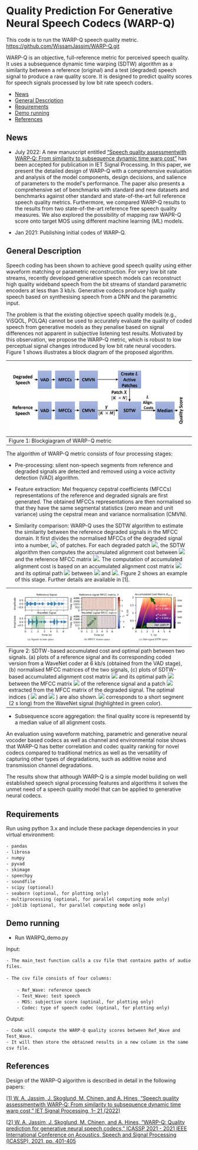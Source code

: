 

# Quality Prediction For Generative Neural Speech Codecs (WARP-Q)
This code is to run the WARP-Q speech quality metric.
https://github.com/WissamJassim/WARP-Q.git

WARP-Q is an objective, full-reference metric for perceived speech quality. It uses a subsequence dynamic time warping (SDTW) algorithm as a similarity between a reference (original) and a test (degraded) speech signal to produce a raw quality score. It is designed to predict quality scores for speech signals processed by low bit rate speech coders. 



- [News](#news)
- [General Description](#general-description)
- [Requirements](#requirements)
- [Demo running](#demo-running)
- [References](#references)






## News
- July 2022: A new manuscript entitled [“Speech quality assessmentwith WARP‐Q: From similarity to subsequence dynamic time warp cost”](https://ietresearch.onlinelibrary.wiley.com/doi/epdf/10.1049/sil2.12151) has been accepted for publication in IET Signal Processing. In this paper, we present the detailed design of WARP-Q with a comprehensive evaluation and analysis of the model components, design decisions, and salience of parameters to the model's performance. The paper also presents a comprehensive set of benchmarks with standard and new datasets and benchmarks against other standard and state-of-the-art full reference speech quality metrics. Furthermore, we compared WARP-Q results to the results from two state-of-the-art reference free speech quality measures. We also explored the possibility of mapping raw WAPR-Q score onto target MOS using different machine learning (ML) models.

- Jan 2021: Publishing initial codes of WARP-Q.




## General Description

Speech coding has been shown to achieve good speech quality using either waveform matching or parametric reconstruction. For very low bit rate streams, recently developed generative speech models can reconstruct high quality wideband speech from the bit streams of standard parametric encoders at less than 3 kb/s. Generative codecs produce high quality speech based on synthesising speech from a DNN and the parametric input. 

The problem is that the existing objective speech quality models (e.g., ViSQOL, POLQA) cannot be used to accurately evaluate the quality of coded speech from generative models as they penalise based on signal differences not apparent in subjective listening test results. Motivated by this observation, we propose the WARP-Q metric, which is robust to low perceptual signal changes introduced by low bit rate neural vocoders. Figure 1 shows illustrates a block diagram of the proposed algorithm.    

| <img src="Resources/WARP_Q_metric.png" width="700"> | 
|:--| 
| Figure 1: Blockgiagram of WARP-Q metric |

The algorithm of WARP-Q metric consists of four processing stages:  

- Pre-processing: silent non-speech segments from reference and degraded signals are detected and removed using a voice activity detection (VAD) algorithm. 

- Feature extraction: Mel frequency cepstral coefficients (MFCCs) representations of the reference and degraded signals are first generated. The obtained MFCCs representations are then normalised so that they have the same segmental statistics (zero mean and unit variance) using the cepstral mean and variance normalisation (CMVN). 

- Similarity comparison: WARP-Q uses the SDTW algorithm to estimate the similarity between the reference degraded signals in the MFCC domain. It first divides the normalised MFCCs of the degraded signal into a number, <img src="https://render.githubusercontent.com/render/math?math=L">, of patches. For each degraded patch <img src="https://render.githubusercontent.com/render/math?math=X">, the SDTW algorithm then computes the accumulated alignment cost between <img src="https://render.githubusercontent.com/render/math?math=X"> and the reference MFCC matrix <img src="https://render.githubusercontent.com/render/math?math=Y">. The computation of accumulated alignment cost is based on an accumulated alignment cost matrix <img src="https://render.githubusercontent.com/render/math?math=D_{(X,Y)}"> and its optimal path <img src="https://render.githubusercontent.com/render/math?math=P^\ast"> between <img src="https://render.githubusercontent.com/render/math?math=X"> and <img src="https://render.githubusercontent.com/render/math?math=Y">. Figure 2 shows an example of this stage. Further details are available in [1].   


| ![subSeqDTW.png](Resources/subSeqDTW.png) | 
|:--| 
| Figure 2: SDTW-based accumulated cost and optimal path between two signals. (a) plots of a reference signal and its corresponding coded version from a WaveNet coder at 6 kb/s (obtained from the VAD stage), (b) normalised MFCC matrices of the two signals, (c) plots of SDTW-based accumulated alignment cost matrix <img src="https://render.githubusercontent.com/render/math?math=D_{(X,Y)}"> and its optimal path <img src="https://render.githubusercontent.com/render/math?math=P^\ast"> between the MFCC matrix <img src="https://render.githubusercontent.com/render/math?math=Y"> of the reference signal and a patch <img src="https://render.githubusercontent.com/render/math?math=X"> extracted from the MFCC matrix of the degraded signal. The optimal indices ( <img src="https://render.githubusercontent.com/render/math?math=a^{\ast}"> and  <img src="https://render.githubusercontent.com/render/math?math=b^{\ast}"> ) are also shown. <img src="https://render.githubusercontent.com/render/math?math=X"> corresponds to a short segment (2 s long) from the WaveNet signal (highlighted in green color). |



- Subsequence score aggregation: the final quality score is representd by a median value of all alignment costs. 


An evaluation using waveform matching, parametric and generative neural vocoder based codecs as well as channel and environmental noise shows that WARP-Q has better correlation and codec quality ranking for novel codecs compared to traditional metrics as well as the versatility of capturing other types of degradations, such as additive noise and transmission channel degradations. 

The results show that although WARP-Q is a simple model building on well established speech signal processing features and algorithms it solves the unmet need of a speech quality model that can be applied to generative neural codecs.


## Requirements
Run using python 3.x and include these package dependencies in your virtual environment:

    - pandas 
    - librosa
    - numpy 
    - pyvad
    - skimage
    - speechpy
    - soundfile
    - scipy (optional)
    - seaborn (optional, for plotting only)
    - multiprocessing (optional, for parallel computing mode only)
    - joblib (optional, for parallel computing mode only)

## Demo running

- Run WARPQ_demo.py

Input:

    - The main_test function calls a csv file that contains paths of audio files. 
    
    - The csv file consists of four columns: 
    
        - Ref_Wave: reference speech
        - Test_Wave: test speech
        - MOS: subjective score (optinal, for plotting only)
        - Codec: type of speech codec (optinal, for plotting only)
            
Output: 

    - Code will compute the WARP-Q quality scores between Ref_Wave and Test_Wave. 
    - It will then store the obtained results in a new column in the same csv file.  


## References

Design of the WARP-Q algorithm is described in detail in the following papers:


[[1] W. A. Jassim, J. Skoglund, M. Chinen, and A. Hines, “Speech quality assessmentwith WARP‐Q: From similarity to subsequence dynamic time warp cost,” IET Signal Processing, 1– 21 (2022)](https://ietresearch.onlinelibrary.wiley.com/doi/epdf/10.1049/sil2.12151)

[[2] W. A. Jassim, J. Skoglund, M. Chinen, and A. Hines, “WARP-Q: Quality prediction for generative neural speech codecs,” ICASSP 2021 - 2021 IEEE International Conference on Acoustics, Speech and Signal Processing (ICASSP), 2021, pp. 401-405](https://arxiv.org/pdf/2102.10449)

